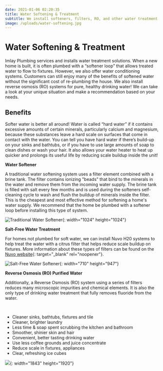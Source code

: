 ```yaml
---
date: 2021-01-06 02:20:35
title: Water Softening & Treatment
subtitle: We install softeners, filters, RO, and other water treatment systems
image: /uploads/water-softening.jpg
---
```


# Water Softening & Treatment

Imlay Plumbing services and installs water treatment solutions. When a new home is built, it is often plumbed with a “softener loop” that allows treated water to flow to fixtures. However, we also offer water conditioning systems. Customers can still enjoy many of the benefits of softened water without the significant cost of re-plumbing the house. We also install reverse osmosis (RO) systems for pure, healthy drinking water\! We can take a look at your unique situation and make a recommendation based on your needs.

## Benefits

Softer water is better all around\! Water is called “hard water” if it contains excessive amounts of certain minerals, particularly calcium and magnesium, because these substances leave a hard scale on surfaces that come in contact with the water. You can tell you have hard water if there’s build-up on your sinks and bathtubs, or if you have to use large amounts of soap to clean dishes or wash your hair. It also allows your water heater to heat up quicker and prolongs its useful life by reducing scale buildup inside the unit\!

**Water Softener**

A traditional water softening system uses a filter element combined with a brine tank. The filter contains ionizing "beads" that bind to the minerals in the water and remove them from the incoming water supply. The brine tank is filled with salt every few months and is used during the softeners self-cleaning cycle to wash and flush the buildup of minerals inside the filter. This is the cheapest and most effective method for softening a home's water supply. We recommend that the home be plumbed with a softener loop before installing this type of system.

![](/uploads/water-softening-1.jpg "Traditional Water Softener"){: width="1024" height="1024"}

**Salt-Free Water Treatment**

For homes not plumbed for soft water, we can install Nuvo H20 systems to help treat the water with a citrus filter that helps reduce scale buildup on fixtures. More information about these types of filters can be found on the [Nuvo website](https://nuvoh2o.com){: target="_blank" rel="noopener"}.

![](/uploads/water-softening-2.png "Salt-Free Water Softener"){: width="710" height="947"}

**Reverse Osmosis (RO) Purified Water**

Additionally, a Reverse Osmosis (RO) system using a series of filters reduces many microscopic impurities and chemical elements. It is also the only type of drinking water treatment that fully removes fluoride from the water.

&nbsp;

* Cleaner sinks, bathtubs, fixtures and tile
* Cleaner, brighter laundry
* Less time & soap spent scrubbing the kitchen and bathroom
* Smoother, shinier skin and hair
* Convenient, better tasting drinking water
* Use less coffee grounds and juice concentrate
* Reduce scale in fixtures, appliances
* Clear, refreshing ice cubes

![](/uploads/water-softening-3.jpeg){: width="1843" height="1920"}
